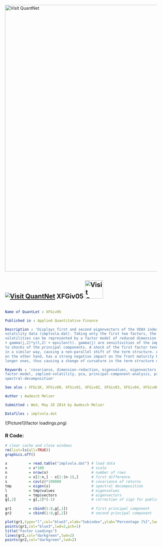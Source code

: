 
[<img src="https://github.com/QuantLet/Styleguide-and-FAQ/blob/master/pictures/banner.png" width="880" alt="Visit QuantNet">](http://quantlet.de/index.php?p=info)

## [<img src="https://github.com/QuantLet/Styleguide-and-Validation-procedure/blob/master/pictures/qloqo.png" alt="Visit QuantNet">](http://quantlet.de/) **XFGiv05** [<img src="https://github.com/QuantLet/Styleguide-and-Validation-procedure/blob/master/pictures/QN2.png" width="60" alt="Visit QuantNet 2.0">](http://quantlet.de/d3/ia)

```yaml

Name of QuantLet : XFGiv05

Published in : Applied Quantitative Finance

Description : 'Displays first and second eigenvectors of the VDAX index for the ATM implied
volatility data (implvola.dat). Taking only the first two factors, the time series of implied ATM
volatilities can be represented by a factor model of reduced dimension: x(t,j) = gamma(j,1)*y(t,1)
+ gamma(j,2)*y(t,2) + epsilon(t). gamma(j) are sensitivities of the implied volatility time series
to shocks of the principal components. A shock of the first factor tends to affect all maturities
in a similar way, causing a non-parallel shift of the term structure. A shock of the second factor,
on the other hand, has a strong negative impact on the front maturity but a positive impact on the
longer ones, thus causing a change of curvature in the term structure of implied volatilities.'

Keywords : 'covariance, dimension-reduction, eigenvalues, eigenvectors, factor-loadings,
factor-model, implied-volatility, pca, principal-component-analysis, principal-components,
spectral-decomposition'

See also : XFGLSK, XFGiv00, XFGiv01, XFGiv02, XFGiv03, XFGiv04, XFGiv06

Author : Awdesch Melzer

Submitted : Wed, May 28 2014 by Awdesch Melzer

Datafiles : implvola.dat

```

![Picture1](factor loadings.png)


### R Code:
```r
# clear cache and close windows
rm(list=ls(all=TRUE))
graphics.off()
 
x          = read.table("implvola.dat") # load data
x          = x*100                      # scale
n          = nrow(x)                    # number of rows
z          = x[2:n,] - x[1:(n-1),]      # first difference
s          = cov(z)*100000              # covariance of returns
tmp        = eigen(s)                   # spectral decomposition
l          = tmp$values                 # eigenvalues
g          = tmp$vectors                # eigenvectors
g[,2]      = g[,2]*(-1)                 # correction of sign for publication purpose
  
gr1        = cbind(1:8,g[,1])           # first principal component
gr2        = cbind(1:8,g[,2])           # second principal component

plot(gr1,type="l",col="blue3",xlab="Subindex",ylab="Percentage [%]",lwd=2,ylim=c(min(g[,1:2]),max(g[,1:2])))
points(gr1,col="blue3",lwd=2,pch=1)
title("Factor Loadings")
lines(gr2,col="darkgreen",lwd=2)
points(gr2,col="darkgreen",lwd=2)


```
